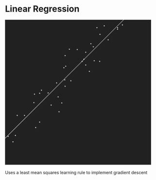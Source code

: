 # Linear Regression

![Regression](readme.png)

Uses a least mean squares learning rule to implement gradient descent
